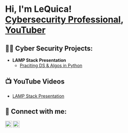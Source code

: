 <h1>Hi, I'm LeQuica! <br/><a href="https://www.linkedin.com/in/lequicsa/">Cybersecurity Professional</a>, <a href="https://www.youtube.com/c/joshmadakor">YouTuber</a></h1>

<h2>👨‍💻 Cyber Security Projects:</h2>

- <b>LAMP Stack Presentation</b>
  - [Praciting DS & Algos in Python](https://github.com/joshmadakor1/Algorithms-Practice)


<h2>📺 YouTube Videos</h2>

- [LAMP Stack Presentation](https://youtu.be/ktxU75eUbDM)


<h2> 🤳 Connect with me:</h2>

[<img align="left" alt="LeQuicsaHarris | YouTube" width="22px" src="https://cdn.jsdelivr.net/npm/simple-icons@v3/icons/youtube.svg" />][youtube]

[<img align="left" alt="LeQuicsaHarris | LinkedIn" width="22px" src="https://cdn.jsdelivr.net/npm/simple-icons@v3/icons/linkedin.svg" />][linkedin]



[youtube]: https://www.youtube.com/@lharris
[linkedin]: https://linkedin.com/in/lequicsa

